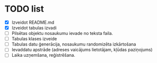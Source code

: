 # TODO list
- [X] Izveidot README.md
- [X] Izveidot tabulas izvadi
- [ ] Pilsētas objektu nosaukumu ievade no teksta faila.
- [ ] Tabulas klases izveide
- [ ] Tabulas datu ģenerācija, nosaukumu randomizēta izkārtošana
- [ ] Ievaddatu apstrāde (adreses vaicājums lietotājam, kļūdas paziņojums)
- [ ] Laika uzņemšana, reģistrēšana.